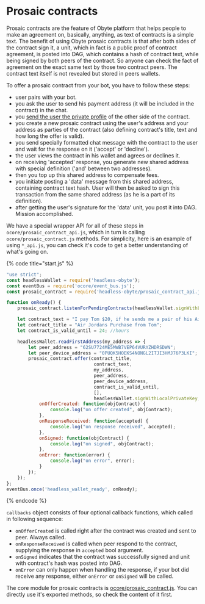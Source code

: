 # Prosaic contracts

Prosaic contracts are the feature of Obyte platform that helps people to make an agreement on, basically, anything, as text of contracts is a simple text. The benefit of using Obyte prosaic contracts is that after both sides of the contract sign it, a unit, which in fact is a public proof of contract agreement, is posted into DAG, which contains a hash of contract text, while being signed by both peers of the contract. So anyone can check the fact of agreement on the exact same text by those two contract peers. The contract text itself is not revealed but stored in peers wallets.

To offer a prosaic contract from your bot, you have to follow these steps:

* user pairs with your bot.
* you ask the user to send his payment address (it will be included in the contract) in the chat.
* you [send the user the private profile](../private-profiles.md#sending-private-profile) of the other side of the contract.
* you create a new prosaic contract using the user's address and your address as parties of the contract (also defining contract's title, text and how long the offer is valid).
* you send specially formatted chat message with the contract to the user and wait for the response on it ('accept' or 'decline').
* the user views the contract in his wallet and agrees or declines it.
* on receiving 'accepted' response, you generate new shared address with special definition ('and' between two addresses).
* then you top up this shared address to compensate fees.
* you initiate posting a 'data' message from this shared address, containing contract text hash. User will then be asked to sign this transaction from the same shared address (as he is a part of its definition).
* after getting the user's signature for the 'data' unit, you post it into DAG. Mission accomplished.

We have a special wrapper API for all of these steps in `ocore/prosaic_contract_api.js`, which in turn is calling `ocore/prosaic_contract.js` methods. For simplicity, here is an example of using `*_api.js`, you can check it's code to get a better understanding of what's going on.

{% code title="start.js" %}
```javascript
"use strict";
const headlessWallet = require('headless-obyte');
const eventBus = require('ocore/event_bus.js');
const prosaic_contract = require('headless-obyte/prosaic_contract_api.js');

function onReady() {
    prosaic_contract.listenForPendingContracts(headlessWallet.signWithLocalPrivateKey);

    let contract_text = "I pay Tom $20, if he sends me a pair of his Air Jordans.";
    let contract_title = "Air Jordans Purchase from Tom";
    let contract_is_valid_until = 24; //hours

    headlessWallet.readFirstAddress(my_address => {
        let peer_address = "62SU7724ME5MWB7VEP64VURYZHDRSDWN";
        let peer_device_address = "0PUQK5HOEKS4NONGL2ITJI3HMJ76P3LKI";
        prosaic_contract.offer(contract_title,
                                contract_text,
                                my_address,
                                peer_address,
                                peer_device_address,
                                contract_is_valid_until,
                                [],
                                headlessWallet.signWithLocalPrivateKey, {
            onOfferCreated: function(objContract) {
                console.log("on offer created", objContract);
            },
            onResponseReceived: function(accepted) {
                console.log("on response received", accepted);
            },
            onSigned: function(objContract) {
                console.log("on signed", objContract);
            },
            onError: function(error) {
                console.log("on error", error);
            }
        });
    });
};
eventBus.once('headless_wallet_ready', onReady);
```
{% endcode %}

`callbacks` object consists of four optional callback functions, which called in following sequence:

* `onOfferCreated` is called right after the contract was created and sent to peer. Always called.
* `onResponseReceived` is called when peer respond to the contract, supplying the response in `accepted` bool argument.
* `onSigned` indicates that the contract was successfully signed and unit with contract's hash was posted into DAG.
* `onError` can only happen when handling the response, if your bot did receive any response, either `onError` or `onSigned` will be called.

The core module for prosaic contracts is [ocore/prosaic\_contract.js](https://github.com/byteball/ocore/blob/master/prosaic\_contract.js). You can directly use it's exported methods, so check the content of it first.
